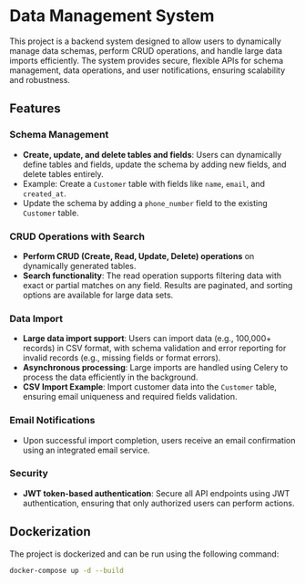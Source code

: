# Data Management System

This project is a backend system designed to allow users to dynamically manage data schemas, perform CRUD operations, and handle large data imports efficiently. The system provides secure, flexible APIs for schema management, data operations, and user notifications, ensuring scalability and robustness.

## Features

### Schema Management

- **Create, update, and delete tables and fields**: Users can dynamically define tables and fields, update the schema by adding new fields, and delete tables entirely.
- Example: Create a `Customer` table with fields like `name`, `email`, and `created_at`.
- Update the schema by adding a `phone_number` field to the existing `Customer` table.

### CRUD Operations with Search

- **Perform CRUD (Create, Read, Update, Delete) operations** on dynamically generated tables.
- **Search functionality**: The read operation supports filtering data with exact or partial matches on any field. Results are paginated, and sorting options are available for large data sets.

### Data Import

- **Large data import support**: Users can import data (e.g., 100,000+ records) in CSV format, with schema validation and error reporting for invalid records (e.g., missing fields or format errors).
- **Asynchronous processing**: Large imports are handled using Celery to process the data efficiently in the background.
- **CSV Import Example**: Import customer data into the `Customer` table, ensuring email uniqueness and required fields validation.

### Email Notifications

- Upon successful import completion, users receive an email confirmation using an integrated email service.

### Security

- **JWT token-based authentication**: Secure all API endpoints using JWT authentication, ensuring that only authorized users can perform actions.

## Dockerization

The project is dockerized and can be run using the following command:

```sh
docker-compose up -d --build
